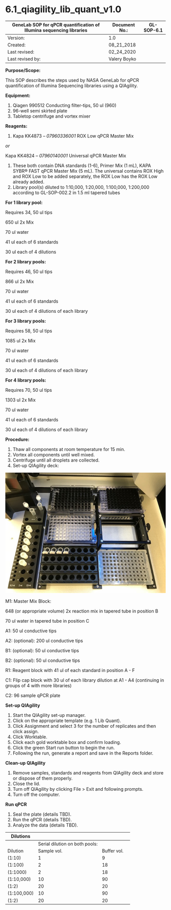 # 6.1\_qiagility\_lib\_quant\_v1.0

| **GeneLab SOP for qPCR quantification of Illumina sequencing libraries** | Document No.: | GL-SOP-6.1 |
| ------------------------------------------------------------------------ | ------------- | ---------- |
| Version:                                                                 | 1.0           |            |
| Created:                                                                 | 08\_21\_2018  |            |
| Last revised:                                                            | 02\_24\_2020  |            |
| Last revised by:                                                         | Valery Boyko  |            |

**Purpose/Scope:**

This SOP describes the steps used by NASA GeneLab for qPCR quantification of Illumina Sequencing libraries using a QIAgility.

**Equipment:**

1. Qiagen 990512 Conducting filter-tips, 50 ul (960)
2. 96-well semi skirted plate
3. Tabletop centrifuge and vortex mixer

**Reagents:**

1. Kapa KK4873 _– 07960336001_ ROX Low qPCR Master Mix

_or_

Kapa KK4824 _– 07960140001_ Universal qPCR Master Mix

1. These both contain DNA standards (1-6), Primer Mix (1 mL), KAPA SYBR® FAST qPCR Master Mix (5 mL). The universal contains ROX High and ROX Low to be added separately, the ROX Low has the ROX Low already added.
2. Library pool(s) diluted to 1:10,000, 1:20,000, 1:100,000, 1:200,000 according to GL-SOP-002.2 in 1.5 ml tapered tubes

**For 1 library pool:**

Requires 34, 50 ul tips

650 ul 2x Mix

70 ul water

41 ul each of 6 standards

30 ul each of 4 dilutions

**For 2 library pools:**

Requires 46, 50 ul tips

866 ul 2x Mix

70 ul water

41 ul each of 6 standards

30 ul each of 4 dilutions of each library

**For 3 library pools:**

Requires 58, 50 ul tips

1085 ul 2x Mix

70 ul water

41 ul each of 6 standards

30 ul each of 4 dilutions of each library

**For 4 library pools:**

Requires 70, 50 ul tips

1303 ul 2x Mix

70 ul water

41 ul each of 6 standards

30 ul each of 4 dilutions of each library

**Procedure:**

1. Thaw all components at room temperature for 15 min.
2. Vortex all components until well mixed.
3. Centrifuge until all droplets are collected.
4. Set-up QIAgility deck:

![](<.gitbook/assets/0 (3).jpeg>)

M1: Master Mix Block:

648 (or appropriate volume) 2x reaction mix in tapered tube in position B

70 ul water in tapered tube in position C

A1: 50 ul conductive tips

A2: (optional): 200 ul conductive tips

B1: (optional): 50 ul conductive tips

B2: (optional): 50 ul conductive tips

R1: Reagent block with 41 ul of each standard in position A - F

C1: Flip cap block with 30 ul of each library dilution at A1 - A4 (continuing in groups of 4 with more libraries)

C2: 96 sample qPCR plate

**Set-up QIAgility**

1. Start the QIAgility set-up manager.
2. Click on the appropriate template (e.g. 1 Lib Quant).
3. Click Assignment and select 3 for the number of replicates and then click assign.
4. Click Worktable.
5. Click each gold worktable box and confirm loading.
6. Click the green Start run button to begin the run.
7. Following the run, generate a report and save in the Reports folder.

**Clean-up QIAgility**

1. Remove samples, standards and reagents from QIAgility deck and store or dispose of them properly.
2. Close the lid.
3. Turn off QIAgility by clicking File > Exit and following prompts.
4. Turn off the computer.

**Run qPCR**

1. Seal the plate (details TBD).
2. Run the qPCR (details TBD).
3. Analyze the data (details TBD).

| Dilutions   |                                |             |   |
| ----------- | ------------------------------ | ----------- | - |
|             | Serial dilution on both pools: |             |   |
| Dilution    | Sample vol.                    | Buffer vol. |   |
| (1:10)      | 1                              | 9           |   |
| (1:100)     | 2                              | 18          |   |
| (1:1000)    | 2                              | 18          |   |
| (1:10,000)  | 10                             | 90          |   |
| (1:2)       | 20                             | 20          |   |
| (1:100,000) | 10                             | 90          |   |
| (1:2)       | 20                             | 20          |   |
